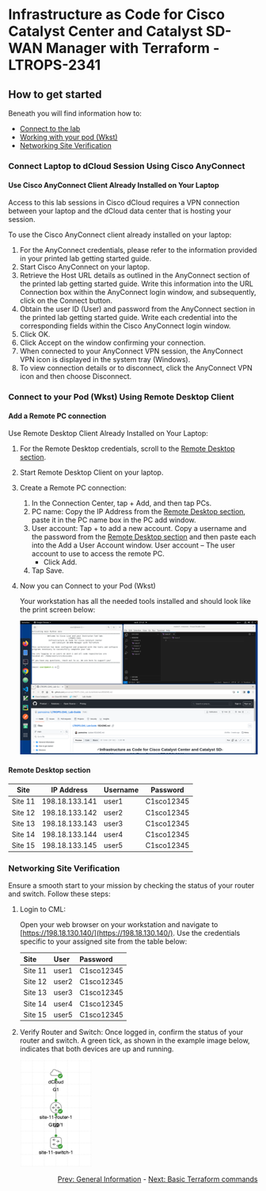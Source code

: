 # Infrastructure as Code for Cisco Catalyst Center and Catalyst SD-WAN Manager with Terraform - LTROPS-2341

## How to get started

Beneath you will find information how to:

- [Connect to the lab](#connect-laptop-to-dcloud-session-using-cisco-anyconnect)
- [Working with your pod (Wkst)](#connect-to-your-pod-wkst-using-remote-desktop-client)
- [Networking Site Verification](#networking-site-verification)

### Connect Laptop to dCloud Session Using Cisco AnyConnect

#### Use Cisco AnyConnect Client Already Installed on Your Laptop

Access to this lab sessions in Cisco dCloud requires a VPN connection between your laptop and the dCloud data center that is hosting your session.

To use the Cisco AnyConnect client already installed on your laptop:

1. For the AnyConnect credentials, please refer to the information provided in your printed lab getting started guide.
2. Start Cisco AnyConnect on your laptop.
3. Retrieve the Host URL details as outlined in the AnyConnect section of the printed lab getting started guide. Write this information into the URL Connection box within the AnyConnect login window, and subsequently, click on the Connect button.
4. Obtain the user ID (User) and password from the AnyConnect section in the printed lab getting started guide. Write each credential into the corresponding fields within the Cisco AnyConnect login window.
5. Click OK.
6. Click Accept on the window confirming your connection.
7. When connected to your AnyConnect VPN session, the AnyConnect VPN icon is displayed in the system tray (Windows).
8. To view connection details or to disconnect, click the AnyConnect VPN icon and then choose Disconnect.

### Connect to your Pod (Wkst) Using Remote Desktop Client

#### Add a Remote PC connection

Use Remote Desktop Client Already Installed on Your Laptop:

1. For the Remote Desktop credentials, scroll to the [Remote Desktop section](#remote-desktop-section).
2. Start Remote Desktop Client on your laptop.
3. Create a Remote PC connection:
   1. In the Connection Center, tap + Add, and then tap PCs.
   2. PC name: Copy the IP Address from the [Remote Desktop section](#remote-desktop-section), paste it in the PC name box in the PC add window.
   3. User account: Tap + to add a new account. Copy a username and the password from the [Remote Desktop section](#remote-desktop-section) and then paste each into the Add a User Account window. User account – The user account to use to access the remote PC.
      - Click Add.
   4. Tap Save.
4. Now you can Connect to your Pod (Wkst)

   Your workstation has all the needed tools installed and should look like the print screen below:

   <img src=img/remote-desktop.png>

#### Remote Desktop section

| Site    | IP Address     | Username | Password   |
| ------- | -------------- | -------- | ---------- |
| Site 11 | 198.18.133.141 | user1    | C1sco12345 |
| Site 12 | 198.18.133.142 | user2    | C1sco12345 |
| Site 13 | 198.18.133.143 | user3    | C1sco12345 |
| Site 14 | 198.18.133.144 | user4    | C1sco12345 |
| Site 15 | 198.18.133.145 | user5    | C1sco12345 |

### Networking Site Verification

Ensure a smooth start to your mission by checking the status of your router and switch. Follow these steps:

1. Login to CML:

   Open your web browser on your workstation and navigate to [https://198.18.130.140/](https://198.18.130.140/).
   Use the credentials specific to your assigned site from the table below:

   | Site    | User  | Password   |
   | ------- | ----- | ---------- |
   | Site 11 | user1 | C1sco12345 |
   | Site 12 | user2 | C1sco12345 |
   | Site 13 | user3 | C1sco12345 |
   | Site 14 | user4 | C1sco12345 |
   | Site 15 | user5 | C1sco12345 |

2. Verify Router and Switch:
   Once logged in, confirm the status of your router and switch.
   A green tick, as shown in the example image below, indicates that both devices are up and running.

   <img src=img/cml-site.png width=30%>

<div align="right">
  <a href='../General Information/README.md'>Prev: General Information</a> - <a href='./Terraform Basics/README.md'>Next: Basic Terraform commands</a>
</div>
